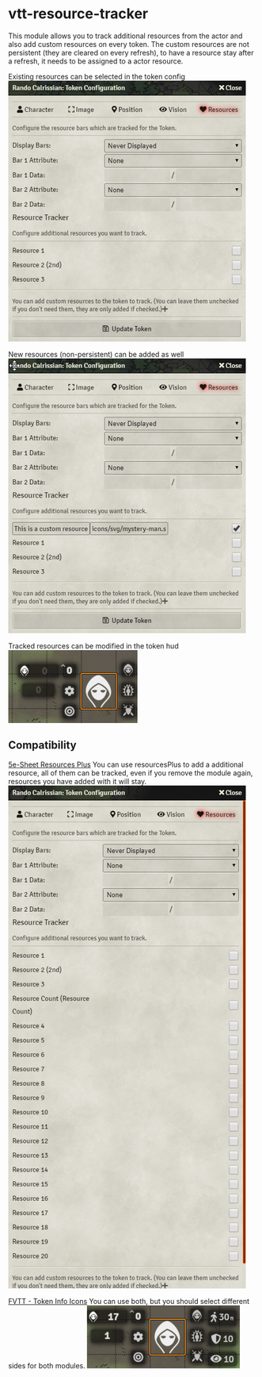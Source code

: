 # vtt-resource-tracker
This module allows you to track additional resources from the actor and also add custom resources on every token.
The custom resources are not persistent (they are cleared on every refresh), to have a resource stay after a refresh, it needs to be assigned to a actor resource.


Existing resources can be selected in the token config
![Existing resources can be selected in the token config](screenshots/screenshot_tokenConfig.png)

New resources (non-persistent) can be added as well
![Existing resources can be selected in the token config](screenshots/screenshot_tokenConfigWithCustomResource.png)

Tracked resources can be modified in the token hud
![Existing resources can be selected in the token config](screenshots/screenshot_trackedResource.png)


## Compatibility
[5e-Sheet Resources Plus](https://github.com/ardittristan/5eSheet-resourcesPlus)
You can use resourcesPlus to add a additional resource, all of them can be tracked, even if you remove the module again, resources you have added with it will stay.
  ![Tracking with 5e-Sheet Resources Plus](screenshots/screenshot_trackingWithResourcePlus.png)

[FVTT - Token Info Icons](https://github.com/jopeek/fvtt-token-info-icons)
You can use both, but you should select different sides for both modules.
  ![Tracking with FVTT - Token Info Icons](screenshots/screenshot_trackingWithTokenInfo.png)
